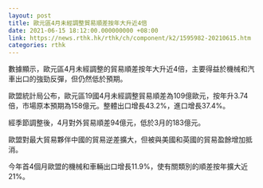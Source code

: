 ```yaml
---
layout: post
title: 歐元區4月未經調整貿易順差按年大升近4倍
date: 2021-06-15 18:12:00.000000000 +08:00
link: https://news.rthk.hk/rthk/ch/component/k2/1595982-20210615.htm
categories: rthk
---
```


數據顯示，歐元區4月未經調整的貿易順差按年大升近4倍，主要得益於機械和汽車出口的強勁反彈，但仍然低於預期。

歐盟統計局公布，歐元區19國4月未經調整貿易順差為109億歐元，按年升3.74倍，市場原本預期為158億元。整體出口增長43.2%，進口增長37.4%。

經季節調整後，4月對外貿易順差94億元，低於3月的183億元。

歐盟對最大貿易夥伴中國的貿易逆差擴大，但被與美國和英國的貿易盈餘增加抵消。

今年首4個月歐盟的機械和車輛出口增長11.9%，使有關類別的順差按年擴大近21%。
